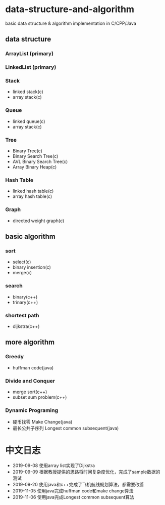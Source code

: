 # data-structure-and-algorithm
basic data structure &amp; algorithm implementation in C/CPP/Java
## data structure
### ArrayList (primary)
### LinkedList (primary)
### Stack
- linked stack(c)
- array stack(c)
### Queue
- linked queue(c)
- array stack(c)
### Tree
- Binary Tree(c)
- Binary Search Tree(c)
- AVL Binary Search Tree(c)
- Array Binary Heap(c)
### Hash Table
- linked hash table(c)
- array hash table(c)
### Graph
- directed weight graph(c)
## basic algorithm
### sort
- select(c)
- binary insertion(c)
- merge(c)
### search
- binary(c++)
- trinary(c++)
### shortest path
- dijkstra(c++)
## more algorithm
### Greedy
- huffman code(java)
### Divide and Conquer
- merge sort(c++)
- subset sum problem(c++)
### Dynamic Programing
- 硬币找零 Make Change(java)
- 最长公共子序列 Longest common subsequent(java)
# 中文日志
- 2019-09-08	使用array list实现了Dijkstra
- 2019-09-09	根据教授提供的思路将时间复杂度优化，完成了sample数据的测试
- 2019-09-20    使用java和c++完成了飞机航线规划算法，都需要改善
- 2019-11-05    使用java完成huffman code和make change算法
- 2019-11-06    使用java完成Longest common subsequent算法